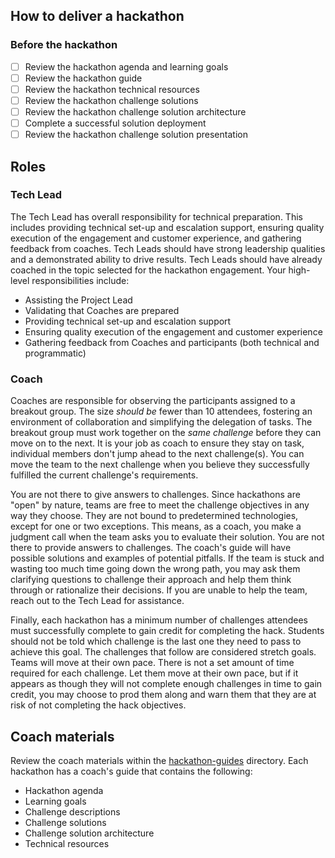 ## How to deliver a hackathon

### Before the hackathon

- [ ] Review the hackathon agenda and learning goals
- [ ] Review the hackathon guide
- [ ] Review the hackathon technical resources
- [ ] Review the hackathon challenge solutions
- [ ] Review the hackathon challenge solution architecture
- [ ] Complete a successful solution deployment
- [ ] Review the hackathon challenge solution presentation

## Roles

### Tech Lead

The Tech Lead has overall responsibility for technical preparation. This includes providing technical set-up and escalation support, ensuring quality execution of the engagement and customer experience, and gathering feedback from coaches. Tech Leads should have strong leadership qualities and a demonstrated ability to drive results. Tech Leads should have already coached in the topic selected for the hackathon engagement. Your high-level responsibilities include:

- Assisting the Project Lead
- Validating that Coaches are prepared
- Providing technical set-up and escalation support
- Ensuring quality execution of the engagement and customer experience
- Gathering feedback from Coaches and participants (both technical and programmatic)

### Coach

Coaches are responsible for observing the participants assigned to a breakout group. The size *should be* fewer than 10 attendees, fostering an environment of collaboration and simplifying the delegation of tasks. The breakout group must work together on the *same challenge* before they can move on to the next. It is your job as coach to ensure they stay on task, individual members don't jump ahead to the next challenge(s). You can move the team to the next challenge when you believe they successfully fulfilled the current challenge's requirements.

You are not there to give answers to challenges. Since hackathons are "open" by nature, teams are free to meet the challenge objectives in any way they choose. They are not bound to predetermined technologies, except for one or two exceptions. This means, as a coach, you make a judgment call when the team asks you to evaluate their solution. You are not there to provide answers to challenges. The coach's guide will have possible solutions and examples of potential pitfalls. If the team is stuck and wasting too much time going down the wrong path, you may ask them clarifying questions to challenge their approach and help them think through or rationalize their decisions. If you are unable to help the team, reach out to the Tech Lead for assistance.

Finally, each hackathon has a minimum number of challenges attendees must successfully complete to gain credit for completing the hack. Students should not be told which challenge is the last one they need to pass to achieve this goal. The challenges that follow are considered stretch goals. Teams will move at their own pace. There is not a set amount of time required for each challenge. Let them move at their own pace, but if it appears as though they will not complete enough challenges in time to gain credit, you may choose to prod them along and warn them that they are at risk of not completing the hack objectives.

## Coach materials

Review the coach materials within the [hackathon-guides](../hackathon-guides) directory. Each hackathon has a coach's guide that contains the following:

- Hackathon agenda
- Learning goals
- Challenge descriptions
- Challenge solutions
- Challenge solution architecture
- Technical resources
